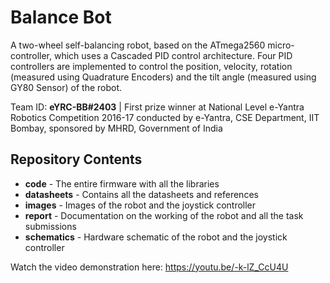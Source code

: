 # Balance Bot

A two-wheel self-balancing robot, based on the ATmega2560 micro-controller, which uses a Cascaded PID control architecture. Four PID controllers are implemented to control the position, velocity, rotation (measured using Quadrature Encoders) and the tilt angle (measured using GY80 Sensor) of the robot. 

Team ID: **eYRC-BB#2403** | 
First prize winner at National Level e-Yantra Robotics Competition 2016-17 conducted by e-Yantra, CSE Department, IIT Bombay, sponsored by MHRD, Government of India

## Repository Contents
- **code** - The entire firmware with all the libraries
- **datasheets** - Contains all the datasheets and references
- **images** - Images of the robot and the joystick controller
- **report** - Documentation on the working of the robot and all the task submissions
- **schematics** - Hardware schematic of the robot and the joystick controller

Watch the video demonstration here: https://youtu.be/-k-lZ_CcU4U
